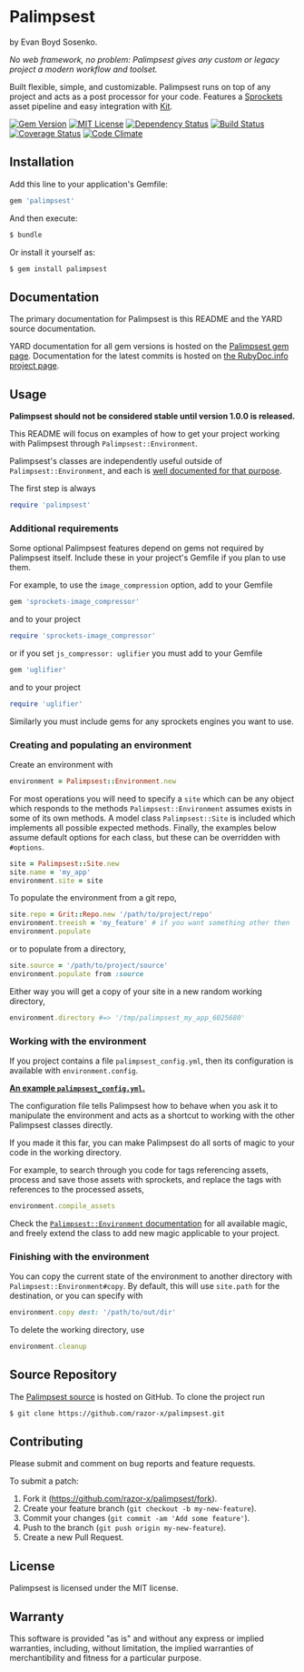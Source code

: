 # Palimpsest

by Evan Boyd Sosenko.

_No web framework, no problem: Palimpsest gives any custom or legacy project a modern workflow and toolset._

Built flexible, simple, and customizable.
Palimpsest runs on top of any project and acts as a post processor for your code.
Features a [Sprockets](https://github.com/sstephenson/sprockets) asset pipeline
and easy integration with [Kit](https://github.com/razor-x/kit).

[![Gem Version](http://img.shields.io/gem/v/palimpsest.svg)](https://rubygems.org/gems/palimpsest)
[![MIT License](http://img.shields.io/badge/license-MIT-red.svg)](./LICENSE.txt)
[![Dependency Status](http://img.shields.io/gemnasium/razor-x/palimpsest.svg)](https://gemnasium.com/razor-x/palimpsest)
[![Build Status](http://img.shields.io/travis/razor-x/palimpsest.svg)](https://travis-ci.org/razor-x/palimpsest)
[![Coverage Status](http://img.shields.io/coveralls/razor-x/palimpsest.svg)](https://coveralls.io/r/razor-x/palimpsest)
[![Code Climate](http://img.shields.io/codeclimate/github/razor-x/palimpsest.svg)](https://codeclimate.com/github/razor-x/palimpsest)

## Installation

Add this line to your application's Gemfile:

````ruby
gem 'palimpsest'
````

And then execute:

````bash
$ bundle
````

Or install it yourself as:

````bash
$ gem install palimpsest
````

## Documentation

The primary documentation for Palimpsest is this README and the YARD source documentation.

YARD documentation for all gem versions is hosted on the
[Palimpsest gem page](https://rubygems.org/gems/palimpsest).
Documentation for the latest commits is hosted on
[the RubyDoc.info project page](http://rubydoc.info/github/razor-x/palimpsest/frames).

## Usage

**Palimpsest should not be considered stable until version 1.0.0 is released.**

This README will focus on examples of how to get your project working with Palimpsest through `Palimpsest::Environment`.

Palimpsest's classes are independently useful outside of `Palimpsest::Environment`, and each is
[well documented for that purpose](http://rubydoc.info/github/razor-x/palimpsest/frames).

The first step is always

````ruby
require 'palimpsest'
````
### Additional requirements

Some optional Palimpsest features depend on gems not required by Palimpsest itself.
Include these in your project's Gemfile if you plan to use them.

For example, to use the `image_compression` option, add to your Gemfile

````ruby
gem 'sprockets-image_compressor'
````

and to your project

````ruby
require 'sprockets-image_compressor'
````

or if you set `js_compressor: uglifier` you must add to your Gemfile

````ruby
gem 'uglifier'
````

and to your project

````ruby
require 'uglifier'
````

Similarly you must include gems for any sprockets engines you want to use.

### Creating and populating an environment

Create an environment with

````ruby
environment = Palimpsest::Environment.new
````
For most operations you will need to specify a `site` which can be any object which
responds to the methods `Palimpsest::Environment` assumes exists in some of its own methods.
A model class `Palimpsest::Site` is included which implements all possible expected methods.
Finally, the examples below assume default options for each class, but these can be overridden with `#options`.

````ruby
site = Palimpsest::Site.new
site.name = 'my_app'
environment.site = site
````

To populate the environment from a git repo,

````ruby
site.repo = Grit::Repo.new '/path/to/project/repo'
environment.treeish = 'my_feature' # if you want something other then 'master'
environment.populate
````
or to populate from a directory,

````ruby
site.source = '/path/to/project/source'
environment.populate from :source
````
Either way you will get a copy of your site in a new random working directory,

````ruby
environment.directory #=> '/tmp/palimpsest_my_app_6025680'
````

### Working with the environment

If you project contains a file `palimpsest_config.yml`,
then its configuration is available with `environment.config`.

[**An example `palimpsest_config.yml`.**](http://rubydoc.info/github/razor-x/palimpsest/Palimpsest/Environment)

The configuration file tells Palimpsest how to behave when you ask it to manipulate the environment
and acts as a shortcut to working with the other Palimpsest classes directly.

If you made it this far, you can make Palimpsest do all sorts of magic to your code in the working directory.

For example, to search through you code for tags referencing assets,
process and save those assets with sprockets,
and replace the tags with references to the processed assets,

````ruby
environment.compile_assets
````
Check the [`Palimpsest::Environment` documentation](http://rubydoc.info/github/razor-x/palimpsest/Palimpsest/Environment)
for all available magic, and freely extend the class to add new magic applicable to your project.

### Finishing with the environment

You can copy the current state of the environment to another directory with `Palimpsest::Environment#copy`.
By default, this will use `site.path` for the destination, or you can specify with

````ruby
environment.copy dest: '/path/to/out/dir'
````

To delete the working directory, use

````ruby
environment.cleanup
````

## Source Repository

The [Palimpsest source](https://github.com/razor-x/palimpsest)
is hosted on GitHub.
To clone the project run

````bash
$ git clone https://github.com/razor-x/palimpsest.git
````

## Contributing

Please submit and comment on bug reports and feature requests.

To submit a patch:

1. Fork it (https://github.com/razor-x/palimpsest/fork).
2. Create your feature branch (`git checkout -b my-new-feature`).
3. Commit your changes (`git commit -am 'Add some feature'`).
4. Push to the branch (`git push origin my-new-feature`).
5. Create a new Pull Request.

## License

Palimpsest is licensed under the MIT license.

## Warranty

This software is provided "as is" and without any express or
implied warranties, including, without limitation, the implied
warranties of merchantibility and fitness for a particular
purpose.
